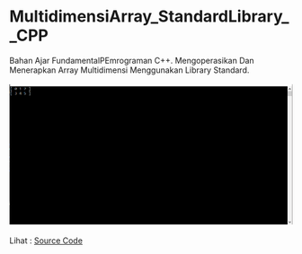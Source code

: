 # MultidimensiArray_StandardLibrary__CPP
Bahan Ajar FundamentalPEmrograman C++. Mengoperasikan Dan Menerapkan Array Multidimensi Menggunakan Library Standard.<br><br>
<img src="https://github.com/RizkyKhapidsyah/MultidimensiArray_StandardLibrary__CPP/blob/master/results/001.PNG"><br><br>
Lihat : <a href="https://github.com/RizkyKhapidsyah/MultidimensiArray_StandardLibrary__CPP/blob/master/Source.cpp">Source Code</a>
